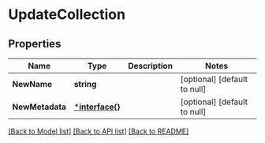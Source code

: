 # UpdateCollection

## Properties
Name | Type | Description | Notes
------------ | ------------- | ------------- | -------------
**NewName** | **string** |  | [optional] [default to null]
**NewMetadata** | [***interface{}**](interface{}.md) |  | [optional] [default to null]

[[Back to Model list]](../README.md#documentation-for-models) [[Back to API list]](../README.md#documentation-for-api-endpoints) [[Back to README]](../README.md)

